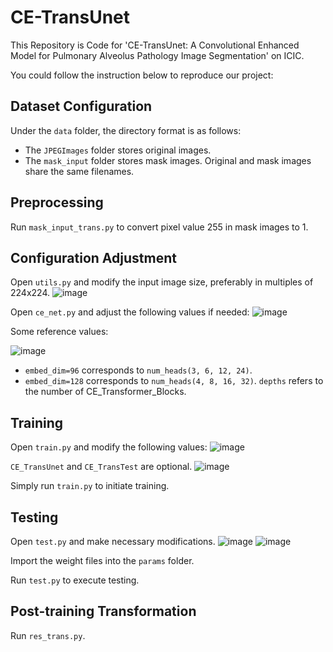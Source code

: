 # CE-TransUnet

This Repository is Code for 'CE-TransUnet: A Convolutional Enhanced Model for Pulmonary Alveolus Pathology Image Segmentation' on ICIC.

You could follow the instruction below to reproduce our project:

## Dataset Configuration
Under the `data` folder, the directory format is as follows:
- The `JPEGImages` folder stores original images.
- The `mask_input` folder stores mask images.
Original and mask images share the same filenames.

## Preprocessing
Run `mask_input_trans.py` to convert pixel value 255 in mask images to 1.

## Configuration Adjustment
Open `utils.py` and modify the input image size, preferably in multiples of 224x224.
![image](https://github.com/DemonRain7/CE-TransUnet/readme_img/1.png)

Open `ce_net.py` and adjust the following values if needed:
![image](https://github.com/DemonRain7/CE-TransUnet/readme_img/2.png)

Some reference values:

![image](https://github.com/DemonRain7/CE-TransUnet/readme_img/3.png)

- `embed_dim=96` corresponds to `num_heads(3, 6, 12, 24)`.
- `embed_dim=128` corresponds to `num_heads(4, 8, 16, 32)`.
`depths` refers to the number of CE_Transformer_Blocks.

## Training
Open `train.py` and modify the following values:
![image](https://github.com/DemonRain7/CE-TransUnet/readme_img/4.png)
   
`CE_TransUnet` and `CE_TransTest` are optional.
![image](https://github.com/DemonRain7/CE-TransUnet/readme_img/5.png)

Simply run `train.py` to initiate training.

## Testing
Open `test.py` and make necessary modifications.
![image](https://github.com/DemonRain7/CE-TransUnet/readme_img/6.png)
![image](https://github.com/DemonRain7/CE-TransUnet/readme_img/7.png)

Import the weight files into the `params` folder.

Run `test.py` to execute testing.

## Post-training Transformation
Run `res_trans.py`.
